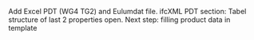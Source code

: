 Add Excel PDT (WG4 TG2) and Eulumdat file.
ifcXML PDT section: Tabel structure of last 2 properties open.
Next step: filling product data in template
